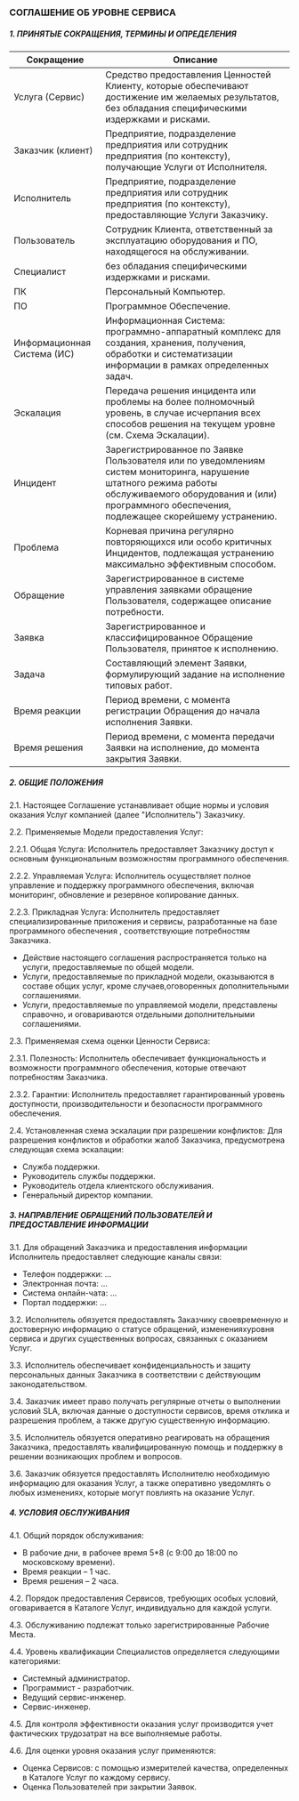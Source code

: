 ### СОГЛАШЕНИЕ ОБ УРОВНЕ СЕРВИСА
##### 1. ПРИНЯТЫЕ СОКРАЩЕНИЯ, ТЕРМИНЫ И ОПРЕДЕЛЕНИЯ
| Сокращение                  | Описание                                                                                                                                                                                                           |
|-----------------------------|--------------------------------------------------------------------------------------------------------------------------------------------------------------------------------------------------------------------|
| Услуга (Сервис)             | Средство предоставления Ценностей Клиенту, которые обеспечивают достижение им желаемых результатов, без обладания специфическими издержками и рисками.                                                             |
| Заказчик (клиент)           | Предприятие, подразделение предприятия или сотрудник предприятия (по контексту), получающие Услуги от Исполнителя.                                                                                                 |
| Исполнитель                 | Предприятие, подразделение предприятия или сотрудник предприятия (по контексту), предоставляющие Услуги Заказчику.                                                                                                 |
| Пользователь                | Сотрудник Клиента, ответственный за эксплуатацию оборудования и ПО, находящегося на обслуживании.                                                                                                                  |
| Специалист                  | без обладания специфическими издержками и рисками.                                                                                                                                                                 |
| ПК                          | Персональный Компьютер.                                                                                                                                                                                            |
| ПО                          | Программное Обеспечение.                                                                                                                                                                                           |
| Информационная Система (ИС) | Информационная Система: программно-аппаратный комплекс для создания, хранения, получения, обработки и систематизации информации в рамках определенных задач.                                                       |
| Эскалация                   | Передача решения инцидента или проблемы на более полномочный уровень, в случае исчерпания всех способов решения на текущем уровне (см. Схема Эскалации).                                                           |
| Инцидент                    | Зарегистрированное по Заявке Пользователя или по уведомлениям систем мониторинга, нарушение штатного режима работы обслуживаемого оборудования и (или) программного обеспечения, подлежащее скорейшему устранению. |
| Проблема                    | Корневая причина регулярно повторяющихся или особо критичных Инцидентов, подлежащая устранению максимально эффективным способом.                                                                                   |
| Обращение                   | Зарегистрированное в системе управления заявками обращение Пользователя, содержащее описание потребности.                                                                                                          |
| Заявка                      | Зарегистрированное и классифицированное Обращение Пользователя, принятое к исполнению.                                                                                                                             |
| Задача                      | Составляющий элемент Заявки, формулирующий задание на исполнение типовых работ.                                                                                                                                    |
| Время реакции               | Период времени, с момента регистрации Обращения до начала исполнения Заявки.                                                                                                                                       |
| Время решения               | Период времени, с момента передачи Заявки на исполнение, до момента закрытия Заявки.                                                                                                                               |

##### 2. ОБЩИЕ ПОЛОЖЕНИЯ
2.1. Настоящее Соглашение устанавливает общие нормы и условия оказания Услуг компанией (далее "Исполнитель") Заказчику.

2.2. Применяемые Модели предоставления Услуг:
   
   2.2.1. Общая Услуга: Исполнитель предоставляет Заказчику доступ к основным функциональным возможностям программного обеспечения.
   
   2.2.2. Управляемая Услуга: Исполнитель осуществляет полное управление и поддержку программного обеспечения, включая мониторинг, обновление и резервное копирование данных.
   
   2.2.3. Прикладная Услуга: Исполнитель предоставляет специализированные приложения и сервисы, разработанные на базе программного обеспечения , соответствующие потребностям Заказчика.
   - Действие настоящего соглашения распространяется только на услуги, предоставляемые по общей модели.
   - Услуги, предоставляемые по прикладной модели, оказываются в составе общих услуг, кроме случаев,оговоренных дополнительными соглашениями.
   - Услуги, предоставляемые по управляемой модели, представлены справочно, и оговариваются отдельными дополнительными соглашениями.

2.3. Применяемая схема оценки Ценности Сервиса:
   
   2.3.1. Полезность: Исполнитель обеспечивает функциональность и возможности программного обеспечения, которые отвечают потребностям Заказчика.
  
   2.3.2. Гарантии: Исполнитель предоставляет гарантированный уровень доступности, производительности и безопасности программного обеспечения.

2.4. Установленная схема эскалации при разрешении конфликтов:
Для разрешения конфликтов и обработки жалоб Заказчика, предусмотрена следующая схема эскалации:
   - Служба поддержки.
   - Руководитель службы поддержки.
   - Руководитель отдела клиентского обслуживания.
   - Генеральный директор компании.

##### 3. НАПРАВЛЕНИЕ ОБРАЩЕНИЙ ПОЛЬЗОВАТЕЛЕЙ И ПРЕДОСТАВЛЕНИЕ ИНФОРМАЦИИ
3.1. Для обращений Заказчика и предоставления информации Исполнитель предоставляет следующие каналы связи:
   - Телефон поддержки: ...
   - Электронная почта: ...
   - Система онлайн-чата: ...
   - Портал поддержки: ...

3.2. Исполнитель обязуется предоставлять Заказчику своевременную и достоверную информацию о статусе обращений, измененияхуровня сервиса и других существенных вопросах, связанных с оказанием Услуг.

3.3. Исполнитель обеспечивает конфиденциальность и защиту персональных данных Заказчика в соответствии с действующим законодательством.

3.4. Заказчик имеет право получать регулярные отчеты о выполнении условий SLA, включая данные о доступности сервисов, время отклика и разрешения проблем, а также другую существенную информацию.

3.5. Исполнитель обязуется оперативно реагировать на обращения Заказчика, предоставлять квалифицированную помощь и поддержку в решении возникающих проблем и вопросов.

3.6. Заказчик обязуется предоставлять Исполнителю необходимую информацию для оказания Услуг, а также оперативно уведомлять о любых изменениях, которые могут повлиять на оказание Услуг.

##### 4. УСЛОВИЯ ОБСЛУЖИВАНИЯ
4.1. Общий порядок обслуживания:
- В рабочие дни, в рабочее время 5*8 (с 9:00 до 18:00 по московскому времени).
- Время реакции – 1 час.
- Время решения – 2 часа.

4.2. Порядок предоставления Сервисов, требующих особых условий, оговаривается в Каталоге Услуг,
индивидуально для каждой услуги.

4.3. Обслуживанию подлежат только зарегистрированные Рабочие Места.

4.4. Уровень квалификации Специалистов определяется следующими категориями:
- Системный администратор.
- Программист - разработчик.
- Ведущий сервис-инженер.
- Сервис-инженер.

4.5. Для контроля эффективности оказания услуг производится учет фактических трудозатрат на все
выполняемые работы.

4.6. Для оценки уровня оказания услуг применяются:
- Оценка Сервисов: с помощью измерителей качества, определенных в Каталоге Услуг по каждому cервису.
- Оценка Пользователей при закрытии Заявок.
